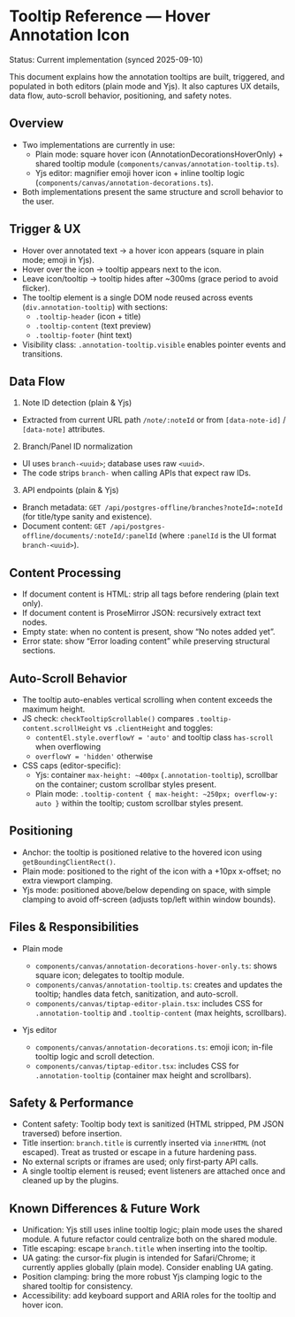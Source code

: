 # Tooltip Reference — Hover Annotation Icon

Status: Current implementation (synced 2025-09-10)

This document explains how the annotation tooltips are built, triggered, and populated in both editors (plain mode and Yjs). It also captures UX details, data flow, auto-scroll behavior, positioning, and safety notes.

## Overview

- Two implementations are currently in use:
  - Plain mode: square hover icon (AnnotationDecorationsHoverOnly) + shared tooltip module (`components/canvas/annotation-tooltip.ts`).
  - Yjs editor: magnifier emoji hover icon + inline tooltip logic (`components/canvas/annotation-decorations.ts`).
- Both implementations present the same structure and scroll behavior to the user.

## Trigger & UX

- Hover over annotated text → a hover icon appears (square in plain mode; emoji in Yjs).
- Hover over the icon → tooltip appears next to the icon.
- Leave icon/tooltip → tooltip hides after ~300ms (grace period to avoid flicker).
- The tooltip element is a single DOM node reused across events (`div.annotation-tooltip`) with sections:
  - `.tooltip-header` (icon + title)
  - `.tooltip-content` (text preview)
  - `.tooltip-footer` (hint text)
- Visibility class: `.annotation-tooltip.visible` enables pointer events and transitions.

## Data Flow

1) Note ID detection (plain & Yjs)
- Extracted from current URL path `/note/:noteId` or from `[data-note-id]` / `[data-note]` attributes.

2) Branch/Panel ID normalization
- UI uses `branch-<uuid>`; database uses raw `<uuid>`.
- The code strips `branch-` when calling APIs that expect raw IDs.

3) API endpoints (plain & Yjs)
- Branch metadata: `GET /api/postgres-offline/branches?noteId=:noteId` (for title/type sanity and existence).
- Document content: `GET /api/postgres-offline/documents/:noteId/:panelId` (where `:panelId` is the UI format `branch-<uuid>`).

## Content Processing

- If document content is HTML: strip all tags before rendering (plain text only).
- If document content is ProseMirror JSON: recursively extract text nodes.
- Empty state: when no content is present, show “No notes added yet”.
- Error state: show “Error loading content” while preserving structural sections.

## Auto-Scroll Behavior

- The tooltip auto-enables vertical scrolling when content exceeds the maximum height.
- JS check: `checkTooltipScrollable()` compares `.tooltip-content.scrollHeight` vs `.clientHeight` and toggles:
  - `contentEl.style.overflowY = 'auto'` and tooltip class `has-scroll` when overflowing
  - `overflowY = 'hidden'` otherwise
- CSS caps (editor-specific):
  - Yjs: container `max-height: ~400px` (`.annotation-tooltip`), scrollbar on the container; custom scrollbar styles present.
  - Plain mode: `.tooltip-content { max-height: ~250px; overflow-y: auto }` within the tooltip; custom scrollbar styles present.

## Positioning

- Anchor: the tooltip is positioned relative to the hovered icon using `getBoundingClientRect()`.
- Plain mode: positioned to the right of the icon with a +10px x-offset; no extra viewport clamping.
- Yjs mode: positioned above/below depending on space, with simple clamping to avoid off-screen (adjusts top/left within window bounds).

## Files & Responsibilities

- Plain mode
  - `components/canvas/annotation-decorations-hover-only.ts`: shows square icon; delegates to tooltip module.
  - `components/canvas/annotation-tooltip.ts`: creates and updates the tooltip; handles data fetch, sanitization, and auto-scroll.
  - `components/canvas/tiptap-editor-plain.tsx`: includes CSS for `.annotation-tooltip` and `.tooltip-content` (max heights, scrollbars).

- Yjs editor
  - `components/canvas/annotation-decorations.ts`: emoji icon; in-file tooltip logic and scroll detection.
  - `components/canvas/tiptap-editor.tsx`: includes CSS for `.annotation-tooltip` (container max height and scrollbars).

## Safety & Performance

- Content safety: Tooltip body text is sanitized (HTML stripped, PM JSON traversed) before insertion.
- Title insertion: `branch.title` is currently inserted via `innerHTML` (not escaped). Treat as trusted or escape in a future hardening pass.
- No external scripts or iframes are used; only first‑party API calls.
- A single tooltip element is reused; event listeners are attached once and cleaned up by the plugins.

## Known Differences & Future Work

- Unification: Yjs still uses inline tooltip logic; plain mode uses the shared module. A future refactor could centralize both on the shared module.
- Title escaping: escape `branch.title` when inserting into the tooltip.
- UA gating: the cursor-fix plugin is intended for Safari/Chrome; it currently applies globally (plain mode). Consider enabling UA gating.
- Position clamping: bring the more robust Yjs clamping logic to the shared tooltip for consistency.
- Accessibility: add keyboard support and ARIA roles for the tooltip and hover icon.

